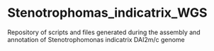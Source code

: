 # Stenotrophomas_indicatrix_WGS
Repository of scripts and files generated during the assembly and annotation of Stenotrophomonas indicatrix DAI2m/c genome
